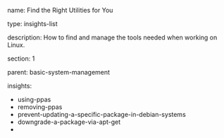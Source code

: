 name: Find the Right Utilities for You

type: insights-list

description: How to find and manage the tools needed when working on Linux.

section: 1

parent: basic-system-management

insights:
  - using-ppas
  - removing-ppas
  - prevent-updating-a-specific-package-in-debian-systems
  - downgrade-a-package-via-apt-get
  - 
